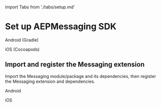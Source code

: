 import Tabs from './tabs/setup.md'

#  Set up AEPMessaging SDK

<TabsBlock orientation="horizontal" slots="heading, content" repeat="2"/>

Android (Gradle)

<Tabs query="platform=android&task=install"/>

iOS (Cocoapods)

<Tabs query="platform=ios&task=install"/>

## Import and register the Messaging extension

Import the Messaging module/package and its dependencies, then register the Messaging extension and dependencies.

<TabsBlock orientation="horizontal" slots="heading, content" repeat="2"/>

Android

<Tabs query="platform=android&task=register"/>

iOS

<Tabs query="platform=ios&task=register"/>
